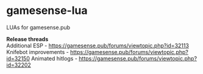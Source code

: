 # gamesense-lua
LUAs for gamesense.pub

**Release threads**  
Additional ESP - https://gamesense.pub/forums/viewtopic.php?id=32113  
Knifebot improvements - https://gamesense.pub/forums/viewtopic.php?id=32150
Animated hitlogs - https://gamesense.pub/forums/viewtopic.php?id=32202
